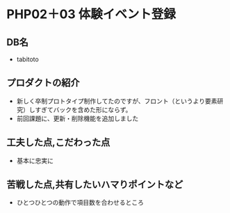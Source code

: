 # PHP02＋03 体験イベント登録
## DB名
- tabitoto
## プロダクトの紹介
- 新しく卒制プロトタイプ制作してたのですが、フロント（というより要素研究）しすぎてバックを含めた形にならず。
- 前回課題に、更新・削除機能を追加しました
## 工夫した点,こだわった点
- 基本に忠実に
## 苦戦した点,共有したいハマりポイントなど
- ひとつひとつの動作で項目数を合わせるところ
